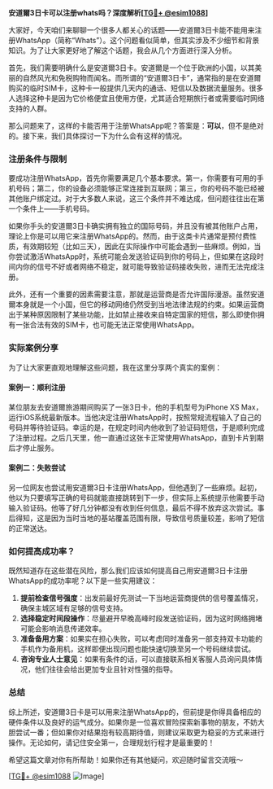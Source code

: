 **安道爾3日卡可以注册whats吗？深度解析[[TG💪+ @esim1088](https://t.me/s/esim1088)]**

大家好，今天咱们来聊聊一个很多人都关心的话题——安道爾3日卡能不能用来注册WhatsApp（简称“Whats”）。这个问题看似简单，但其实涉及不少细节和背景知识。为了让大家更好地了解这个话题，我会从几个方面进行深入分析。

首先，我们需要明确什么是安道爾3日卡。安道爾是一个位于欧洲的小国，以其美丽的自然风光和免税购物而闻名。而所谓的“安道爾3日卡”，通常指的是在安道爾购买的临时SIM卡，这种卡一般提供几天内的通话、短信以及数据流量服务。很多人选择这种卡是因为它价格便宜且使用方便，尤其适合短期旅行者或需要临时网络支持的人群。

那么问题来了，这样的卡能否用于注册WhatsApp呢？答案是：**可以**，但不是绝对的。接下来，我们具体探讨一下为什么会有这样的情况。

### 注册条件与限制

要成功注册WhatsApp，首先你需要满足几个基本要求。第一，你需要有可用的手机号码；第二，你的设备必须能够正常连接到互联网；第三，你的号码不能已经被其他账户绑定过。对于大多数人来说，这三个条件并不难达成，但问题往往出在第一个条件上——手机号码。

如果你手头的安道爾3日卡确实拥有独立的国际号码，并且没有被其他账户占用，理论上你是可以用它来注册WhatsApp的。然而，由于这类卡片通常是预付费性质，有效期较短（比如三天），因此在实际操作中可能会遇到一些麻烦。例如，当你尝试激活WhatsApp时，系统可能会发送验证码到你的号码上，但如果在这段时间内你的信号不好或者网络不稳定，就可能导致验证码接收失败，进而无法完成注册。

此外，还有一个重要的因素需要注意，那就是运营商是否允许国际漫游。虽然安道爾本身就是一个小国，但它的移动网络仍然受到当地法律法规的约束。如果运营商出于某种原因限制了某些功能，比如禁止接收来自特定国家的短信，那么即使你拥有一张合法有效的SIM卡，也可能无法正常使用WhatsApp。

### 实际案例分享

为了让大家更直观地理解这些问题，我在这里分享两个真实的案例：

#### 案例一：顺利注册
某位朋友去安道爾旅游期间购买了一张3日卡，他的手机型号为iPhone XS Max，运行iOS系统最新版本。当他决定注册WhatsApp时，按照常规流程输入了自己的号码并等待验证码。幸运的是，在规定时间内他收到了验证码短信，于是顺利完成了注册过程。之后几天里，他一直通过这张卡正常使用WhatsApp，直到卡片到期后才停止服务。

#### 案例二：失败尝试
另一位网友也尝试用安道爾3日卡注册WhatsApp，但他遇到了一些麻烦。起初，他以为只要填写正确的号码就能直接跳转到下一步，但实际上系统提示他需要手动输入验证码。他等了好几分钟都没有收到任何信息，最后不得不放弃这次尝试。事后得知，这是因为当时当地的基站覆盖范围有限，导致信号质量较差，影响了短信的正常送达。

### 如何提高成功率？

既然知道存在这些潜在风险，那么我们应该如何提高自己用安道爾3日卡注册WhatsApp的成功率呢？以下是一些实用建议：

1. **提前检查信号强度**：出发前最好先测试一下当地运营商提供的信号覆盖情况，确保主城区域有足够的信号支持。
2. **选择稳定时间段操作**：尽量避开早晚高峰时段发送验证码，因为这时网络拥堵可能会影响消息传递效率。
3. **准备备用方案**：如果实在担心失败，可以考虑同时准备另一部支持双卡功能的手机作为备用机，这样即便出现问题也能快速切换至另一个号码继续尝试。
4. **咨询专业人士意见**：如果有条件的话，可以直接联系相关客服人员询问具体情况，他们往往会给出更加专业且针对性强的指导。

### 总结

综上所述，安道爾3日卡是可以用来注册WhatsApp的，但前提是你得具备相应的硬件条件以及良好的运气成分。如果你是一位喜欢冒险探索新事物的朋友，不妨大胆尝试一番；但如果你对结果抱有较高期待值，则建议采取更为稳妥的方式来进行操作。无论如何，请记住安全第一，合理规划行程才是最重要的！

希望这篇文章对你有所帮助！如果你还有其他疑问，欢迎随时留言交流哦～

[[TG💪+ @esim1088](https://t.me/s/esim1088) ![Image](https://i.postimg.cc/4NQfJmqS/Snipaste-2025-05-13-00-14-12.png)]